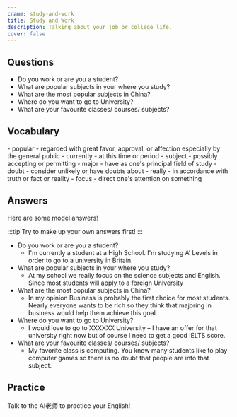 ```yaml
---
cname: study-and-work
title: Study and Work
description: Talking about your job or college life.
cover: false
---
```

<banner></banner>

## Questions

- Do you work or are you a student?
- What are popular subjects in your where you study?
- What are the most popular subjects in China?
- Where do you want to go to University?
- What are your favourite classes&#x2F; courses&#x2F; subjects?

## Vocabulary

<vocab-list>
- popular
  - regarded with great favor, approval, or affection especially by the general public
- currently
  - at this time or period
- subject
  - possibly accepting or permitting
- major
  - have as one&#39;s principal field of study
- doubt
  - consider unlikely or have doubts about
- really
  - in accordance with truth or fact or reality
- focus
  - direct one&#39;s attention on something

<!-- blank -->

</vocab-list>

## Answers
Here are some model answers!

:::tip
Try to make up your own answers first!
:::

- Do you work or are you a student?
  - I&#39;m currently a student at a High School. I&#39;m studying A’ Levels in order to go to a university in Britain.
- What are popular subjects in your where you study?
  - At my school we really focus on the science subjects and English. Since most students will apply to a foreign University
- What are the most popular subjects in China?
  - In my opinion Business is probably the first choice for most students. Nearly everyone wants to be rich so they think that majoring in business would help them achieve this goal.
- Where do you want to go to University?
  - I would love to go to XXXXXX University – I have an offer for that university right now but of course I need to get a good IELTS score.
- What are your favourite classes&#x2F; courses&#x2F; subjects?
  - My favorite class is computing. You know many students like to play computer games so there is no doubt that people are into that subject.

## Practice
Talk to the AI老师 to practice your English!
<qrfooter></qrfooter>





